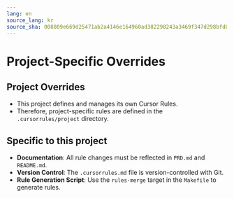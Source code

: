 ```yaml
---
lang: en
source_lang: kr
source_sha: 008809e669d25471ab2a4146e164960ad382298243a3469f347d298bfd80185d
---
```

# Project-Specific Overrides

## Project Overrides
- This project defines and manages its own Cursor Rules.
- Therefore, project-specific rules are defined in the `.cursorrules/project` directory.

## Specific to this project
- **Documentation**: All rule changes must be reflected in `PRD.md` and `README.md`.
- **Version Control**: The `.cursorrules.md` file is version-controlled with Git.
- **Rule Generation Script**: Use the `rules-merge` target in the `Makefile` to generate rules.
